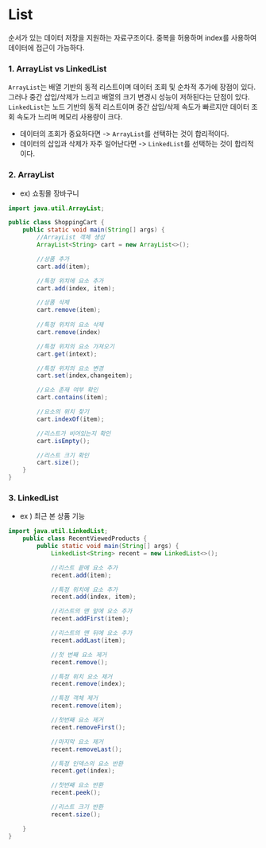 # List
순서가 있는 데이터 저장을 지원하는 자료구조이다.
중복을 허용하며 index를 사용하여 데이터에 접근이 가능하다.
### 1. ArrayList vs LinkedList
`ArrayList`는 배열 기반의 동적 리스트이며 데이터 조회 및 순차적 추가에 장점이 있다.
그러나 중간 삽입/삭제가 느리고 배열의 크기 변경시 성능이 저하된다는 단점이 있다.
`LinkedList`는 노드 기반의 동적 리스트이며 중간 삽입/삭제 속도가 빠르지만 데이터 조회 속도가 느리며 메모리 사용량이 크다.

- 데이터의 조회가 중요하다면 -> `ArrayList`를 선택하는 것이 합리적이다.
- 데이터의 삽입과 삭제가 자주 일어난다면 -> `LinkedList`를 선택하는 것이 합리적이다.

### 2. ArrayList 
- ex) 쇼핑몰 장바구니 
``` java
import java.util.ArrayList;

public class ShoppingCart {
    public static void main(String[] args) {
        //ArrayList 객체 생성
        ArrayList<String> cart = new ArrayList<>();

        //상품 추가
        cart.add(item);

        //특정 위치에 요소 추가
        cart.add(index, item);

        //상품 삭제
        cart.remove(item);
        
        //특정 위치의 요소 삭제
        cart.remove(index)

        //특정 위치의 요소 가져오기
        cart.get(intext);

        //특정 위치의 요소 변경
        cart.set(index,changeitem);

        //요소 존재 여부 확인
        cart.contains(item);

        //요소의 위치 찾기
        cart.indexOf(item);

        //리스트가 비어있는지 확인
        cart.isEmpty();

        //리스트 크기 확인
        cart.size();
    }
}
```

### 3. LinkedList
- ex ) 최근 본 상품 기능
``` java 
import java.util.LinkedList;
    public class RecentViewedProducts {
        public static void main(String[] args) {
            LinkedList<String> recent = new LinkedList<>();

            //리스트 끝에 요소 추가
            recent.add(item);

            //특정 위치에 요소 추가
            recent.add(index, item);

            //리스트의 맨 앞에 요소 추가
            recent.addFirst(item);

            //리스트의 맨 뒤에 요소 추가
            recent.addLast(item);

            //첫 번째 요소 제거
            recent.remove();

            //특정 위치 요소 제거
            recent.remove(index);

            //특정 객체 제거
            recent.remove(item);

            //첫번째 요소 제거
            recent.removeFirst();

            //마지막 요소 제거
            recent.removeLast();

            //특정 인덱스의 요소 반환
            recent.get(index);

            //첫번째 요소 반환
            recent.peek();

            //리스트 크기 반환
            recent.size();

    }
}


